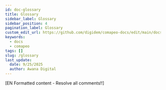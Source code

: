 ```yaml
---
id: doc-glossary
title: Glossary
sidebar_label: Glossary
sidebar_position: 4
pagination_label: Glossary
custom_edit_url: https://github.com/digidem/comapeo-docs/edit/main/docs/installing--uninstalling-comapeo/glossary.md
keywords:
  - docs
  - comapeo
tags: []
slug: /glossary
last_update:
  date: 9/25/2025
  author: Awana Digital
---
```


[EN Formatted content - Resolve all comments!!]


